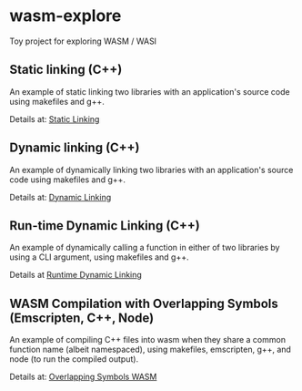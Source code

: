 # wasm-explore
Toy project for exploring WASM / WASI

## Static linking (C++)

An example of static linking two libraries with an application's source code using makefiles and g++.

Details at: [Static Linking](./static-linking/README.md)

## Dynamic linking (C++)

An example of dynamically linking two libraries with an application's source code using makefiles and g++.

Details at: [Dynamic Linking](./dynamic-linking/README.md)

## Run-time Dynamic Linking (C++)

An example of dynamically calling a function in either of two libraries by using a CLI argument, using makefiles and g++.

Details at [Runtime Dynamic Linking](./run-time-dynamic-linking/README.md)

## WASM Compilation with Overlapping Symbols (Emscripten, C++, Node)

An example of compiling C++ files into wasm when they share a common function name (albeit namespaced), using makefiles, emscripten, g++, and node (to run the compiled output).

Details at: [Overlapping Symbols WASM](./overlapping-symbols-wasm/README.md)